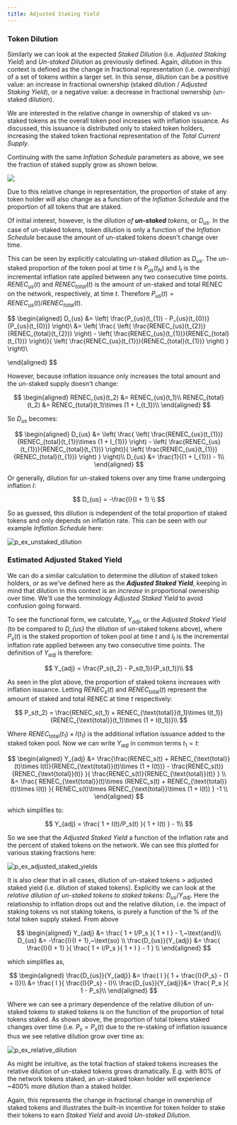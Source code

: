 ```yaml
---
title: Adjusted Staking Yield
---
```


### Token Dilution

Similarly we can look at the expected _Staked Dilution_ (i.e. _Adjusted Staking Yield_) and _Un-staked Dilution_ as previously defined. Again, _dilution_ in this context is defined as the change in fractional representation (i.e. ownership) of a set of tokens within a larger set. In this sense, dilution can be a positive value: an increase in fractional ownership (staked dilution / _Adjusted Staking Yield_), or a negative value: a decrease in fractional ownership (un-staked dilution).

We are interested in the relative change in ownership of staked vs un-staked tokens as the overall token pool increases with inflation issuance. As discussed, this issuance is distributed only to staked token holders, increasing the staked token fractional representation of the _Total Current Supply_.

Continuing with the same _Inflation Schedule_ parameters as above, we see the fraction of staked supply grow as shown below.

![](/img/p_ex_staked_supply_w_range_initial_stake.png)

Due to this relative change in representation, the proportion of stake of any token holder will also change as a function of the _Inflation Schedule_ and the proportion of all tokens that are staked.

Of initial interest, however, is the _dilution of **un-staked** tokens_, or $D_{us}$. In the case of un-staked tokens, token dilution is only a function of the _Inflation Schedule_ because the amount of un-staked tokens doesn't change over time.

This can be seen by explicitly calculating un-staked dilution as $D_{us}$. The un-staked proportion of the token pool at time $t$ is $P_{us}(t_{N})$ and $I_{t}$ is the incremental inflation rate applied between any two consecutive time points. $RENEC_{us}(t)$ and $RENEC_{total}(t)$ is the amount of un-staked and total RENEC on the network, respectively, at time $t$. Therefore $P_{us}(t) = RENEC_{us}(t)/RENEC_{total}(t)$.

$$
\begin{aligned}
	D_{us} &= \left( \frac{P_{us}(t_{1}) - P_{us}(t_{0})}{P_{us}(t_{0})} \right)\\
		&= \left( \frac{ \left( \frac{RENEC_{us}(t_{2})}{RENEC_{total}(t_{2})} \right) - \left( \frac{RENEC_{us}(t_{1})}{RENEC_{total}(t_{1})} \right)}{ \left( \frac{RENEC_{us}(t_{1})}{RENEC_{total}(t_{1})} \right) } \right)\\

\end{aligned}
$$

However, because inflation issuance only increases the total amount and the un-staked supply doesn't change:

$$
\begin{aligned}
	RENEC_{us}(t_2) &= RENEC_{us}(t_1)\\
	RENEC_{total}(t_2) &= RENEC_{total}(t_1)\times (1 + I_{t_1})\\
\end{aligned}
$$

So $D_{us}$ becomes:

$$
\begin{aligned}
	D_{us} &= \left( \frac{ \left( \frac{RENEC_{us}(t_{1})}{RENEC_{total}(t_{1})\times (1 + I_{1})} \right) - \left( \frac{RENEC_{us}(t_{1})}{RENEC_{total}(t_{1})} \right)}{ \left( \frac{RENEC_{us}(t_{1})}{RENEC_{total}(t_{1})} \right) } \right)\\
	D_{us} &= \frac{1}{(1 + I_{1})} - 1\\
\end{aligned}
$$

Or generally, dilution for un-staked tokens over any time frame undergoing inflation $I$:

$$
D_{us} = -\frac{I}{I + 1} \\
$$

So as guessed, this dilution is independent of the total proportion of staked tokens and only depends on inflation rate. This can be seen with our example _Inflation Schedule_ here:

![p_ex_unstaked_dilution](/img/p_ex_unstaked_dilution.png)

### Estimated Adjusted Staked Yield

We can do a similar calculation to determine the _dilution_ of staked token holders, or as we've defined here as the **_Adjusted Staked Yield_**, keeping in mind that dilution in this context is an _increase_ in proportional ownership over time. We'll use the terminology _Adjusted Staked Yield_ to avoid confusion going forward.

To see the functional form, we calculate, $Y_{adj}$, or the _Adjusted Staked Yield_ (to be compared to _D\_{us}_ the dilution of un-staked tokens above), where $P_{s}(t)$ is the staked proportion of token pool at time $t$ and $I_{t}$ is the incremental inflation rate applied between any two consecutive time points. The definition of $Y_{adj}$ is therefore:

$$
	Y_{adj} = \frac{P_s(t_2) - P_s(t_1)}{P_s(t_1)}\\
$$

As seen in the plot above, the proportion of staked tokens increases with inflation issuance. Letting $RENEC_s(t)$ and $RENEC_{\text{total}}(t)$ represent the amount of staked and total RENEC at time $t$ respectively:

$$
	P_s(t_2) = \frac{RENEC_s(t_1) + RENEC_{\text{total}}(t_1)\times I(t_1)}{RENEC_{\text{total}}(t_1)\times (1 + I(t_1))}\\
$$

Where $RENEC_{\text{total}}(t_1)\times I(t_1)$ is the additional inflation issuance added to the staked token pool. Now we can write $Y_{adj}$ in common terms $t_1 = t$:

$$
\begin{aligned}
Y_{adj} &= \frac{\frac{RENEC_s(t) + RENEC_{\text{total}}(t)\times I(t)}{RENEC_{\text{total}}(t)\times (1 + I(t))} - \frac{RENEC_s(t)}{RENEC_{\text{total}}(t)} }{ \frac{RENEC_s(t)}{RENEC_{\text{total}}(t)} }  \\
	&= \frac{ RENEC_{\text{total}}(t)\times (RENEC_s(t) + RENEC_{\text{total}}(t)\times I(t)) }{ RENEC_s(t)\times RENEC_{\text{total}}\times (1 + I(t)) } -1 \\
\end{aligned}
$$

which simplifies to:

$$
Y_{adj} =  \frac{ 1 + I(t)/P_s(t) }{ 1 + I(t) } - 1\\
$$

So we see that the _Adjusted Staked Yield_ a function of the inflation rate and the percent of staked tokens on the network. We can see this plotted for various staking fractions here:

![p_ex_adjusted_staked_yields](/img/p_ex_adjusted_staked_yields.png)

It is also clear that in all cases, dilution of un-staked tokens $>$ adjusted staked yield (i.e. dilution of staked tokens). Explicitly we can look at the _relative dilution of un-staked tokens to staked tokens:_ $D_{us}/Y_{adj}$. Here the relationship to inflation drops out and the relative dilution, i.e. the impact of staking tokens vs not staking tokens, is purely a function of the % of the total token supply staked. From above

$$
\begin{aligned}
Y_{adj} &=  \frac{ 1 + I/P_s }{ 1 + I } - 1,~\text{and}\\
D_{us} &= -\frac{I}{I + 1},~\text{so} \\
\frac{D_{us}}{Y_{adj}} &= \frac{ \frac{I}{I + 1} }{ \frac{ 1 + I/P_s }{ 1 + I } - 1 } \\
\end{aligned}
$$

which simplifies as,

$$
	\begin{aligned}
	\frac{D_{us}}{Y_{adj}} &= \frac{ I }{ 1 + \frac{I}{P_s} - (1 + I)}\\
	&= \frac{ I }{ \frac{I}{P_s} - I}\\
	\frac{D_{us}}{Y_{adj}}&= \frac{ P_s }{ 1 - P_s}\\
	\end{aligned}
$$

Where we can see a primary dependence of the relative dilution of un-staked tokens to staked tokens is on the function of the proportion of total tokens staked. As shown above, the proportion of total tokens staked changes over time (i.e. $P_s = P_s(t)$ due to the re-staking of inflation issuance thus we see relative dilution grow over time as:

![p_ex_relative_dilution](/img/p_ex_relative_dilution.png)

As might be intuitive, as the total fraction of staked tokens increases the relative dilution of un-staked tokens grows dramatically. E.g. with $80\%$ of the network tokens staked, an un-staked token holder will experience ~$400\%$ more dilution than a staked holder.

Again, this represents the change in fractional change in ownership of staked tokens and illustrates the built-in incentive for token holder to stake their tokens to earn _Staked Yield_ and avoid _Un-staked Dilution_.
